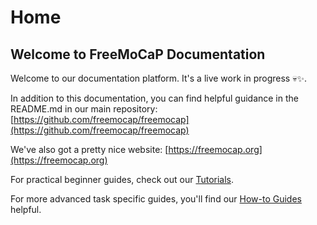 # Home

## Welcome to FreeMoCaP Documentation  
 
Welcome to our documentation platform. It's a live work in progress 💀✨.  

In addition to this documentation, you can find helpful guidance in the README.md in our main repository:
[https://github.com/freemocap/freemocap](https://github.com/freemocap/freemocap)

We've also got a pretty nice website:
[https://freemocap.org](https://freemocap.org)

For practical beginner guides, check out our [Tutorials](Tutorials/tutorials.md). 

For more advanced task specific guides, you'll find our [How-to Guides](How%20to%20Guides/How_to_Guides.md) helpful.  


